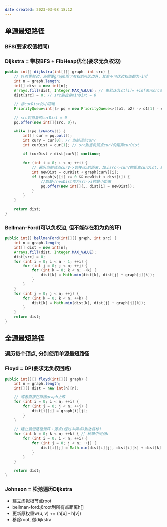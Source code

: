 ```yaml
---
date created: 2023-03-08 18:12
---
```


## 单源最短路径

### BFS(要求权值相同)

### Dijkstra = 带权BFS + FibHeap优化(要求无负权边)

```java
public int[] dijkstra(int[][] graph, int src) {
	// 针对零权边，还需要graph除了有权的可达边外，其余不可达边权值都为-inf
	int n = graph.length;
	int[] dist = new int[n];
	Arrays.fill(dist, Integer.MAX_VALUE); // 先默认dist[i]= +inf表示src到i不可达
	dist[src] = 0; // src到自身minDist = 0

	// 按curDist的小顶堆
	PriorityQueue<int[]> pq = new PriorityQueue<>((o1, o2) -> o1[1] - o2[1]);

	// src到自身的curDist = 0
	pq.offer(new int[]{src, 0});

	while (!pq.isEmpty()) {
		int[] cur = pq.poll();
		int curV = cur[0]; // 当前顶点curV
		int curDist = cur[1]; // src到当前顶点curV的距离curDist

		if (curDist > dist[curV]) continue;

		for (int i = 0; i < n; ++i) {
			// 遍历当前顶点curV->邻接点i的距离，加上src->curV的距离curDist，组成src->i的距离newDist
			int newDist = curDist + graph[curV][i];
			if (graph[v][i] >= 0 && newDist < dist[i]) { 
				//取最小newDist作为src->i的最小距离
				pq.offer(new int[]{i, dist[i] = newDist});
			}
		}
	}

	return dist;
}
```

### Bellman-Ford(可以负权边, 但不能存在和为负的环)

```java
public int[] bellmanFord(int[][] graph, int src) {
    int n = graph.length;
    int[] dist = new int[n];
    Arrays.fill(dist, Integer.MAX_VALUE);
    dist[src] = 0;
    for (int i = 0; i < n - 1; ++i) {
        for (int j = 0; j < n; ++j) {
            for (int k = 0; k < n; ++k) {
                dist[k] = Math.min(dist[k], dist[j] + graph[j][k]);
            }
        }
    }
    for (int j = 0; j < n; ++j) {
        for (int k = 0; k < n; ++k) {
            dist[k] = Math.min(dist[k], dist[j] + graph[j][k]);
        }
    }
    return dist;
}
```

## 全源最短路径

### 遍历每个顶点, 分别使用单源最短路径

### Floyd = DP(要求无负权回路)

```java
public int[][] floyd(int[][] graph) {
	int n = graph.length;
	int[][] dist = new int[n][n];

	// 或者直接在原图graph上改
	for (int i = 0; i < n; ++i) {
		for (int j = 0; j < n; ++j) {
			dist[i][j] = graph[i][j];
		}
	}

	// 建立最短路径矩阵：源点i经过中间点k到达目标j
	for (int k = 0; k < n; ++k) { // 枚举中间点k
		for (int i = 0; i < n; ++i) {
			for (int j = 0; j < n; ++j) {
				dist[i][j] = Math.min(dist[i][j], dist[i][k] + dist[k][j]);
			}
		}
	}

	return dist;
}
```

### Johnson = 松弛遍历Dijkstra

- 建立虚拟根节点root
- bellman-ford求root到所有点距离h[]
- 更新原权重w(u, v) += (h[u] - h[v])
- 移除root, 做dijkstra
